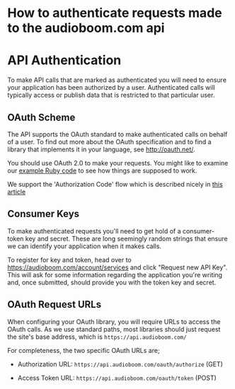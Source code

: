 # How to authenticate requests made to the audioboom.com api

# API Authentication #

To make API calls that are marked as authenticated you will need to ensure your application has been authorized by a user. Authenticated calls will typically access or publish data that is restricted to that particular user.

## OAuth Scheme ##
The API supports the OAuth standard to make authenticated calls on behalf of a user. To find out more about the OAuth specification and to find a library that implements it in your language, see http://oauth.net/.

You should use OAuth 2.0 to make your requests.  You might like to examine our [example Ruby code](https://github.com/audioBoom/audioboo-ruby-oauth) to see how things are supposed to work.

We support the 'Authorization Code' flow which is described nicely in [this article](https://aaronparecki.com/2012/07/29/2/oauth2-simplified#authorization)

## Consumer Keys ##
To make authenticated requests you'll need to get hold of a consumer-token key and secret. These are long seemingly random strings that ensure we can identify your application when it makes calls.

To register for key and token, head over to https://audioboom.com/account/services and click "Request new API Key". This will ask for some information regarding the application you're writing and, once submitted, should provide you with the token key and secret.

## OAuth Request URLs ##
When configuring your OAuth library, you will require URLs to access the OAuth calls. As we use standard paths, most libraries should just request the site's base address, which is `https://api.audioboom.com/`

For completeness, the two specific OAuth URLs are;

* Authorization URL: `https://api.audioboom.com/oauth/authorize` (GET)

* Access Token URL: `https://api.audioboom.com/oauth/token` (POST)
